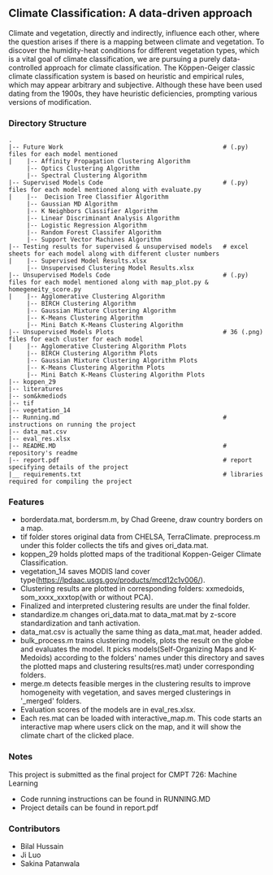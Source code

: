 
## Climate Classification: A data-driven approach

Climate and vegetation, directly and indirectly, influence each other, where the question arises if there is a mapping between climate and vegetation. To discover the humidity-heat conditions for different vegetation types, which is a vital goal of climate classification, we are pursuing a purely data-controlled approach for climate classification. The Köppen-Geiger classic climate classification system is based on heuristic and empirical rules, which may appear arbitrary and subjective.  Although these have been used dating from the 1900s, they have heuristic deficiencies, prompting various versions of modification.

### Directory Structure
    .
    |-- Future Work                                            # (.py) files for each model mentioned
    |    |-- Affinity Propagation Clustering Algorithm                           
         |-- Optics Clustering Algorithm
         |-- Spectral Clustering Algorithm 
    |-- Supervised Models Code                                 # (.py) files for each model mentioned along with evaluate.py
    |    |--  Decision Tree Classifier Algorithm
         |-- Gaussian MD Algorithm
         |-- K Neighbors Classifier Algorithm
         |-- Linear Discriminant Analysis Algorithm
         |-- Logistic Regression Algorithm
         |-- Random Forest Classifer Algorithm
         |-- Support Vector Machines Algorithm
    |-- Testing results for supervised & unsupervised models   # excel sheets for each model along with different cluster numbers
    |    |-- Supervised Model Results.xlsx
         |-- Unsupervised Clustering Model Results.xlsx
    |-- Unsupervised Models Code                               # (.py) files for each model mentioned along with map_plot.py & homegeneity_score.py
    |    |-- Agglomerative Clustering Algorithm
         |-- BIRCH Clustering Algorithm
         |-- Gaussian Mixture Clustering Algorithm
         |-- K-Means Clustering Algorithm
         |-- Mini Batch K-Means Clustering Algorithm
    |-- Unsupervised Models Plots                              # 36 (.png) files for each cluster for each model
    |    |-- Agglomerative Clustering Algorithm Plots
         |-- BIRCH Clustering Algorithm Plots
         |-- Gaussian Mixture Clustering Algorithm Plots
         |-- K-Means Clustering Algorithm Plots
         |-- Mini Batch K-Means Clustering Algorithm Plots
    |-- koppen_29
    |-- literatures
    |-- som&kmediods
    |-- tif
    |-- vegetation_14
    |-- Running.md                                             # instructions on running the project
    |-- data_mat.csv
    |-- eval_res.xlsx
    |-- README.MD                                              # repository's readme
    |-- report.pdf                                             # report specifying details of the project  
    |__ requirements.txt                                       # libraries required for compiling the project

### Features
- borderdata.mat, bordersm.m, by Chad Greene, draw country borders on a map.
- tif folder stores original data from CHELSA, TerraClimate. preprocess.m under this folder collects the tifs and gives ori_data.mat.
- koppen_29 holds plotted maps of the traditional Koppen-Geiger Climate Classification.
- vegetation_14 saves MODIS land cover type(https://lpdaac.usgs.gov/products/mcd12c1v006/).
- Clustering results are plotted in corresponding folders: xxmedoids, som_xxxx_xxxtop(with or without PCA).
- Finalized and interpreted clustering results are under the final folder.
- standardize.m changes ori_data.mat to data_mat.mat by z-score standardization and tanh activation.
- data_mat.csv is actually the same thing as data_mat.mat, header added.
- bulk_process.m trains clustering models, plots the result on the globe and evaluates the model. It picks models(Self-Organizing Maps and K-Medoids) according to the folders' names under this directory and saves the plotted maps and clustering results(res.mat) under corresponding folders.
- merge.m detects feasible merges in the clustering results to improve homogeneity with vegetation, and saves merged clusterings in '_merged' folders.
- Evaluation scores of the models are in eval_res.xlsx. 
- Each res.mat can be loaded with interactive_map.m. This code starts an interactive map where users click on the map, and it will show the climate chart of the clicked place.

### Notes
This project is submitted as the final project for CMPT 726: Machine Learning
- Code running instructions can be found in RUNNING.MD
- Project details can be found in report.pdf

### Contributors
- Bilal Hussain
- Ji Luo
- Sakina Patanwala



